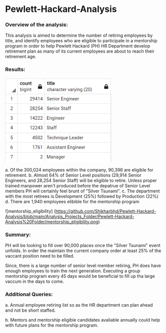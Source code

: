 # Pewlett-Hackard-Analysis

### Overview of the analysis: 

This analysis is aimed to determine the number of retiring employees by title, and identify employees who are eligible to participate in a mentorship program in order to help Pewlett Hackard (PH) HR Department develop retirement plan as many of its current employees are about to reach their retirement age.

### Results:
![retiring_titles](https://github.com/Shikharbhd/Pewlett-Hackard-Analysis/blob/main/Analysis_Projects_Folder/Pewlett-Hackard-Analysis%20Folder/retiring_titles.png)

a. Of the 300,024 employees within the company, 90,398 are eligible for retirement.
b. Almost 64% of Senior Level positions (29,914 Senior Engineers, and 28,254 Senior Staff) will be eligible to retire. Unless proper trained manpower aren't produced before the depatrue of Senior Level members PH will certainly feel brunt of "Silver Tsunami".
c. The department with the most retirees is Development (25%) followed by Production (22%)
d. There are 1,940 employees elibible for the mentorship program

![mentorship_eligibility] (https://github.com/Shikharbhd/Pewlett-Hackard-Analysis/blob/main/Analysis_Projects_Folder/Pewlett-Hackard-Analysis%20Folder/mentorship_eligibility.png)

### Summary: 

PH will be looking to fill over 90,000 places once the "Silver Tsunami" event unfolds. In order the maintain the current company order at least 25% of the vaccant position need to be filled.     

Since, there is a large number of senior level member retiring, PH does have enough employees to train the next generation. Executing a group mentorship program every 45 days would be beneficial to fill up tha large vaccum in the days to come.      

### Additional Queries:

a. Annual employee retiring list so as the HR department can plan ahead and not be short staffed.  

b. Mentors and mentorship eligible candidates avaliable annually could help with future plans for the mentorship program. 
